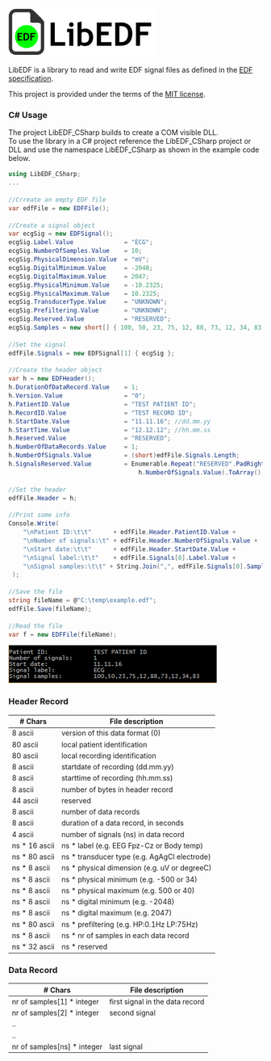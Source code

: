 ![EDF file icon](Doc/edflib_icon.png?raw=true "EDF file icon")

LibEDF is a library to read and write EDF signal files as defined in the [EDF specification](http://www.edfplus.info/specs/edf.html).

This project is provided under the terms of the [MIT license](http://choosealicense.com/licenses/mit/).

### C# Usage

The project LibEDF_CSharp builds to create a COM visible DLL.  
To use the library in a C# project reference the LibEDF_CSharp project or DLL and use the namespace LibEDF_CSharp as shown in the example code below.

```cs
using LibEDF_CSharp;
...

//Crreate an empty EDF file
var edfFile = new EDFFile();

//Create a signal object
var ecgSig = new EDFSignal();
ecgSig.Label.Value              = "ECG";
ecgSig.NumberOfSamples.Value    = 10;
ecgSig.PhysicalDimension.Value  = "mV";
ecgSig.DigitalMinimum.Value     = -2048;
ecgSig.DigitalMaximum.Value     = 2047;
ecgSig.PhysicalMinimum.Value    = -10.2325;
ecgSig.PhysicalMaximum.Value    = 10.2325;
ecgSig.TransducerType.Value     = "UNKNOWN";
ecgSig.Prefiltering.Value       = "UNKNOWN";
ecgSig.Reserved.Value           = "RESERVED";
ecgSig.Samples = new short[] { 100, 50, 23, 75, 12, 88, 73, 12, 34, 83 };

//Set the signal
edfFile.Signals = new EDFSignal[1] { ecgSig };

//Create the header object
var h = new EDFHeader();
h.DurationOfDataRecord.Value    = 1;
h.Version.Value                 = "0";
h.PatientID.Value               = "TEST PATIENT ID";
h.RecordID.Value                = "TEST RECORD ID";
h.StartDate.Value               = "11.11.16"; //dd.mm.yy
h.StartTime.Value               = "12.12.12"; //hh.mm.ss
h.Reserved.Value                = "RESERVED";
h.NumberOfDataRecords.Value     = 1;
h.NumberOfSignals.Value         = (short)edfFile.Signals.Length;
h.SignalsReserved.Value         = Enumerable.Repeat("RESERVED".PadRight(32, ' '), 
                                    h.NumberOfSignals.Value).ToArray();

//Set the header
edfFile.Header = h;

//Print some info
Console.Write(
    "\nPatient ID:\t\t"      + edfFile.Header.PatientID.Value +
    "\nNumber of signals:\t" + edfFile.Header.NumberOfSignals.Value +
    "\nStart date:\t\t"      + edfFile.Header.StartDate.Value +
    "\nSignal label:\t\t"    + edfFile.Signals[0].Label.Value +
    "\nSignal samples:\t\t" + String.Join(",", edfFile.Signals[0].Samples.Skip(0).Take(10).ToArray())
 );

//Save the file
string fileName = @"C:\temp\example.edf";
edfFile.Save(fileName);

//Read the file
var f = new EDFFile(fileName);
```

![Console example](Doc/edf_example_console.png?raw=true)

### Header Record 

| # Chars | File description                               |
|---------|------------------------------------------------|
|8 ascii  | version of this data format (0) |
|80 ascii | local patient identification |
|80 ascii | local recording identification |
|8 ascii  | startdate of recording (dd.mm.yy)|
|8 ascii  | starttime of recording (hh.mm.ss) |
|8 ascii  | number of bytes in header record |
|44 ascii | reserved |
|8 ascii  | number of data records|
|8 ascii  | duration of a data record, in seconds |
|4 ascii  | number of signals (ns) in data record |
|ns * 16 ascii | ns * label (e.g. EEG Fpz-Cz or Body temp)| 
|ns * 80 ascii | ns * transducer type (e.g. AgAgCl electrode) |
|ns * 8 ascii  | ns * physical dimension (e.g. uV or degreeC) |
|ns * 8 ascii  | ns * physical minimum (e.g. -500 or 34) |
|ns * 8 ascii  | ns * physical maximum (e.g. 500 or 40) |
|ns * 8 ascii  | ns * digital minimum (e.g. -2048) |
|ns * 8 ascii  | ns * digital maximum (e.g. 2047) |
|ns * 80 ascii | ns * prefiltering (e.g. HP:0.1Hz LP:75Hz) |
|ns * 8 ascii  | ns * nr of samples in each data record |
|ns * 32 ascii | ns * reserved|

### Data Record 

| # Chars                   | File description                |
|---------------------------|---------------------------------|
|nr of samples[1] * integer | first signal in the data record |
|nr of samples[2] * integer | second signal                   |
|.. | |
|.. | |
|nr of samples[ns] * integer | last signal | 

